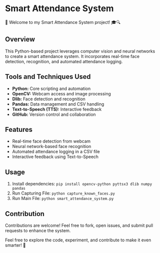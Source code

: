 # Smart Attendance System

🚀 Welcome to my Smart Attendance System project! 🎓🔍

## Overview

This Python-based project leverages computer vision and neural networks to create a smart attendance system. It incorporates real-time face detection, recognition, and automated attendance logging.

## Tools and Techniques Used

- **Python:** Core scripting and automation
- **OpenCV:** Webcam access and image processing
- **Dlib:** Face detection and recognition
- **Pandas:** Data management and CSV handling
- **Text-to-Speech (TTS):** Interactive feedback
- **GitHub:** Version control and collaboration

## Features

- Real-time face detection from webcam
- Neural network-based face recognition
- Automated attendance logging in a CSV file
- Interactive feedback using Text-to-Speech

## Usage

1. Install dependencies: `pip install opencv-python pyttsx3 dlib numpy pandas`
2. Run Capturing File: `python capture_known_faces.py`
3. Run Main File: `python smart_attendance_system.py`

## Contribution

Contributions are welcome! Feel free to fork, open issues, and submit pull requests to enhance the system.



Feel free to explore the code, experiment, and contribute to make it even smarter! 🌟

